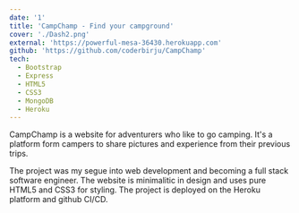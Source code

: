 ```yaml
---
date: '1'
title: 'CampChamp - Find your campground'
cover: './Dash2.png'
external: 'https://powerful-mesa-36430.herokuapp.com'
github: 'https://github.com/coderbirju/CampChamp'
tech:
  - Bootstrap
  - Express
  - HTML5
  - CSS3
  - MongoDB
  - Heroku
---
```


CampChamp is a website for adventurers who like to go camping. It's a platform form campers to share pictures and experience from their previous trips.

The project was my segue into web development and becoming a full stack software engineer. The website is minimalitic in design and uses pure HTML5 and CSS3 for styling. The project is deployed on the Heroku platform and github CI/CD.
